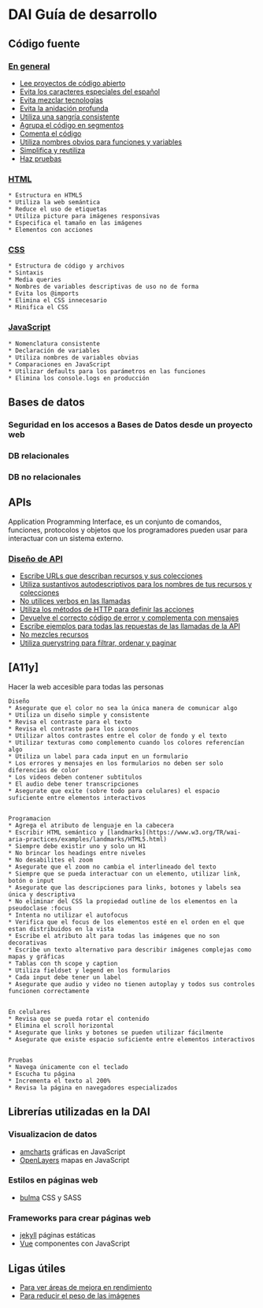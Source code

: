 # DAI Guía de desarrollo 



## Código fuente
### [En general](generales.md)
* [Lee proyectos de código abierto](generales.md#leer-proyectos-de-código-abierto)
* [Evita los caracteres especiales del español](generales.md#evita-los-caracteres-especiales-del-español)
* [Evita mezclar tecnologías](generales.md#evita-mezclar-tecnologías)
* [Evita la anidación profunda](generales.md#evita-la-anidación-profunda)
* [Utiliza una sangría consistente](generales.md#utiliza-una-sangría-consistente)
* [Agrupa el código en segmentos](generales.md#agrupa-el-código-en-segmentos)
* [Comenta el código](generales.md#comenta-el-código)
* [Utiliza nombres obvios para funciones y variables](generales.md#utiliza-nombres-obvios-y-simplificados-para-funciones-y-variables)
* [Simplifica y reutiliza](generales.md#simplifica-el-código-en-fragmentos-reutilizables)
* [Haz pruebas](generales.md#haz-pruebas)
 
### [HTML](./html.md)
    * Estructura en HTML5
    * Utiliza la web semántica
    * Reduce el uso de etiquetas
    * Utiliza picture para imágenes responsivas
    * Especifica el tamaño en las imágenes
    * Elementos con acciones

### [CSS](./css.md)
    * Estructura de código y archivos
    * Sintaxis
    * Media queries
    * Nombres de variables descriptivas de uso no de forma
    * Evita los @imports
    * Elimina el CSS innecesario
    * Minifica el CSS

### [JavaScript](./javascript.md)
    * Nomenclatura consistente
    * Declaración de variables
    * Utiliza nombres de variables obvias
    * Comparaciones en JavaScript
    * Utilizar defaults para los parámetros en las funciones
    * Elimina los console.logs en producción

## Bases de datos
### Seguridad en los accesos a Bases de Datos desde un proyecto web
### DB relacionales 
### DB no relacionales

## APIs
Application Programming Interface, es un conjunto de comandos, funciones, protocolos y objetos que los programadores pueden usar para interactuar con un sistema externo.

### [Diseño de API](api.md)
* [Escribe URLs que describan recursos y sus colecciones](api.md#escribe-urls-que-describan-recursos-y-sus-colecciones)
* [Utiliza sustantivos autodescriptivos para los nombres de tus recursos y colecciones](api.md#utiliza-sustantivos-autodescriptivos-para-los-nombres-de-tus-recursos-y-colecciones)
* [No utilices verbos en las llamadas](api.md#no-utilices-verbos-en-las-llamadas)
* [Utiliza los métodos de HTTP para definir las acciones](api.md#utiliza-los-métodos-de-http-para-definir-las-acciones)
* [Devuelve el correcto código de error y complementa con mensajes](api.md#devuelve-el-correcto-código-de-error-y-complementa-con-mensajes)
* [Escribe ejemplos para todas las repuestas de las llamadas de la API](api.md#escribe-ejemplos-para-todas-las-repuestas-de-las-llamadas-de-la-api)
* [No mezcles recursos](api.md#no-mezcles-recursos)
* [Utiliza querystring para filtrar, ordenar y paginar](api.md#utiliza-querystring-para-filtrar-ordenar-y-paginar)

## [A11y]
Hacer la web accesible para todas las personas


    Diseño
    * Asegurate que el color no sea la única manera de comunicar algo
    * Utiliza un diseño simple y consistente
    * Revisa el contraste para el texto
    * Revisa el contraste para los iconos
    * Utilizar altos contrastes entre el color de fondo y el texto
    * Utilizar texturas como complemento cuando los colores referencían algo
    * Utiliza un label para cada input en un formulario
    * Los errores y mensajes en los formularios no deben ser solo diferencias de color
    * Los videos deben contener subtitulos
    * El audio debe tener transcripciones
    * Asegurate que exite (sobre todo para celulares) el espacio suficiente entre elementos interactivos


    Programacion
    * Agrega el atributo de lenguaje en la cabecera
    * Escribir HTML semántico y [landmarks](https://www.w3.org/TR/wai-aria-practices/examples/landmarks/HTML5.html)
    * Siempre debe existir uno y solo un H1
    * No brincar los headings entre niveles
    * No desabilites el zoom
    * Asegurate que el zoom no cambia el interlineado del texto
    * Siempre que se pueda interactuar con un elemento, utilizar link, botón o input
    * Asegurate que las descripciones para links, botones y labels sea única y descriptiva
    * No eliminar del CSS la propiedad outline de los elementos en la pseudoclase :focus
    * Intenta no utilizar el autofocus
    * Verifica que el focus de los elementos esté en el orden en el que estan distribuidos en la vista
    * Escribe el atributo alt para todas las imágenes que no son decorativas
    * Escribe un texto alternativo para describir imágenes complejas como mapas y gráficas
    * Tablas con th scope y caption
    * Utiliza fieldset y legend en los formularios 
    * Cada input debe tener un label
    * Asegurate que audio y video no tienen autoplay y todos sus controles funcionen correctamente


    En celulares
    * Revisa que se pueda rotar el contenido
    * Elimina el scroll horizontal
    * Asegurate que links y botones se pueden utilizar fácilmente
    * Asegurate que existe espacio suficiente entre elementos interactivos


    Pruebas
    * Navega únicamente con el teclado
    * Escucha tu página
    * Incrementa el texto al 200%
    * Revisa la página en navegadores especializados



## Librerías utilizadas en la DAI
### Visualizacion de datos
* [amcharts](https://www.amcharts.com/) gráficas en JavaScript 
* [OpenLayers](https://openlayers.org/) mapas en JavaScript

### Estilos en páginas web
* [bulma](bulma.io/) CSS y SASS

### Frameworks para crear páginas web
* [jekyll](https://jekyllrb.com/) páginas estáticas
* [Vue](https://vuejs.org/) componentes con JavaScript

## Ligas útiles
* [Para ver áreas de mejora en rendimiento](https://developers.google.com/speed/pagespeed/insights/?hl=es)
* [Para reducir el peso de las imágenes](https://squoosh.app/)
